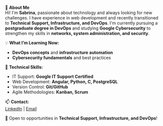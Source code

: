 📌 **About Me**  
Hi! I'm **Sabrina**, passionate about technology and always looking for new challenges. I have experience in web development and recently transitioned to **Technical Support, Infrastructure, and DevOps**. I'm currently pursuing a **postgraduate degree in DevOps** and studying **Google Cybersecurity** to strengthen my skills in **networks, system administration, and security**.  

💡 **What I’m Learning Now:**  
- **DevOps concepts** and **infrastructure automation**  
- **Cybersecurity fundamentals** and best practices  

🔧 **Technical Skills:**  
- IT Support: **Google IT Support Certified**  
- Web Development: **Angular, Python, C, PostgreSQL**  
- Version Control: **Git/GitHub**  
- Agile Methodologies: **Kanban, Scrum**  

📫 **Contact:**  
[LinkedIn](https://www.linkedin.com/in/sabrina-padrao) | [Email](mailto:s.padrao@outlook.com)  

🚀 Open to opportunities in **Technical Support, Infrastructure, and DevOps**!  
